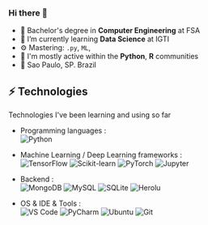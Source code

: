 ### Hi there 👋

- 🔭 Bachelor's degree in **Computer Engineering** at FSA
- 🌱 I’m currently learning **Data Science** at IGTI
- ⚙️ Mastering: `.py`, `ML`,
- 💬 I'm mostly active within the **Python**, **R** communities
- 📍 Sao Paulo, SP. Brazil

## ⚡ Technologies
Technologies I've been learning and using so far 

- Programming languages : <br />
 ![Python](https://img.shields.io/badge/Python-3776AB?style=for-the-badge&logo=python&logoColor=white)

- Machine Learning / Deep Learning frameworks : <br />
 ![TensorFlow](https://img.shields.io/badge/TensorFlow-FF6F00?style=for-the-badge&logo=TensorFlow&logoColor=white)
 ![Scikit-learn](https://img.shields.io/badge/scikit_learn-F7931E?style=for-the-badge&logo=scikit-learn&logoColor=white)
 ![PyTorch](http://img.shields.io/badge/-PyTorch-eee?style=flat-square&logo=pytorch&logoColor=EE4C2C)
 ![Jupyter](https://img.shields.io/badge/Jupyter-F37626.svg?&style=for-the-badge&logo=Jupyter&logoColor=white)
 
- Backend : <br />
 ![MongoDB](https://img.shields.io/badge/MongoDB-4EA94B?style=for-the-badge&logo=mongodb&logoColor=white)
 ![MySQL](https://img.shields.io/badge/MySQL-00000F?style=for-the-badge&logo=mysql&logoColor=white)
 ![SQLite](https://img.shields.io/badge/SQLite-07405E?style=for-the-badge&logo=sqlite&logoColor=white)
 ![Herolu](https://img.shields.io/badge/Heroku-430098?style=for-the-badge&logo=heroku&logoColor=white)
 
- OS & IDE & Tools : <br />
 ![VS Code](https://img.shields.io/badge/Visual_Studio_Code-0078D4?style=for-the-badge&logo=visual%20studio%20code&logoColor=white)
 ![PyCharm](https://img.shields.io/badge/PyCharm-000000.svg?&style=for-the-badge&logo=PyCharm&logoColor=white)
 ![Ubuntu](https://img.shields.io/badge/Ubuntu-E95420?style=for-the-badge&logo=ubuntu&logoColor=white)
 ![Git](https://img.shields.io/badge/Git-F05032?style=for-the-badge&logo=git&logoColor=white)
  
